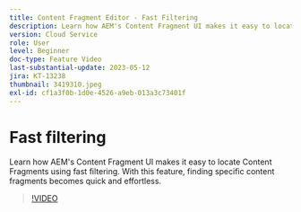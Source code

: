 ```yaml
---
title: Content Fragment Editor - Fast Filtering
description: Learn how AEM's Content Fragment UI makes it easy to locate Content Fragments using fast filtering. With this feature, finding specific content fragments becomes quick and effortless.
version: Cloud Service
role: User
level: Beginner
doc-type: Feature Video
last-substantial-update: 2023-05-12
jira: KT-13238
thumbnail: 3419310.jpeg
exl-id: cf1a3f0b-1d0e-4526-a9eb-013a3c73401f
---
```

# Fast filtering

Learn how AEM's Content Fragment UI makes it easy to locate Content Fragments using fast filtering. With this feature, finding specific content fragments becomes quick and effortless.

>[!VIDEO](https://video.tv.adobe.com/v/3419310/?learn=on)
